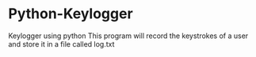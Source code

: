 # Python-Keylogger
Keylogger using python
This program will record the keystrokes of a user and store it in a file called log.txt
